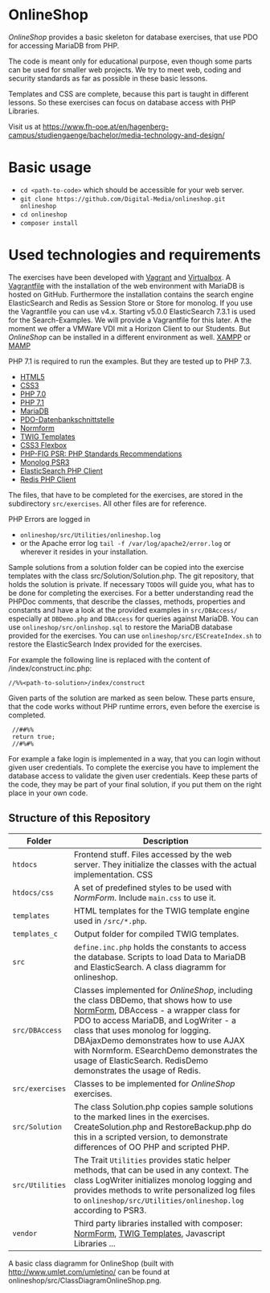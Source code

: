 ﻿# OnlineShop
*OnlineShop* provides a basic skeleton for database exercises, that use PDO for accessing MariaDB from PHP.

The code is meant only for educational purpose, even though some parts can be used for smaller web projects.
We try to meet web, coding and security standards as far as possible in these basic lessons.

Templates and CSS are complete, because this part is taught in different lessons. So these exercises can focus on
database access with PHP Libraries.

Visit us at https://www.fh-ooe.at/en/hagenberg-campus/studiengaenge/bachelor/media-technology-and-design/

# Basic usage

* ``cd <path-to-code>`` which should be accessible for your web server.
* ``git clone https://github.com/Digital-Media/onlineshop.git onlineshop``
* ``cd onlineshop``
* ``composer install``

# Used technologies and requirements

The exercises have been developed with [Vagrant](https://www.vagrantup.com/) and [Virtualbox](https://www.virtualbox.org/). 
A [Vagrantfile](https://github.com/Digital-Media/fhooe-webdev) with the installation of the web environment with MariaDB is hosted on GitHub. 
Furthermore the installation contains the 
search engine ElasticSearch and Redis as Session Store or Store for monolog.
If you use the Vagrantfile you can use v4.x. Starting v5.0.0 ElasticSearch 7.3.1 is used for the Search-Examples. We will provide a Vagrantfile for this later. A the moment we offer a VMWare VDI mit a Horizon Client to our Students.
But *OnlineShop* can be installed in a different environment as well. 
[XAMPP](https://www.apachefriends.org/de/download.html) or [MAMP](https://www.mamp.info/de/)

PHP 7.1 is required to run the examples. But they are tested up to PHP 7.3.

* [HTML5](https://www.w3.org/TR/html5/)
* [CSS3](https://www.w3.org/Style/CSS/specs)
* [PHP 7.0](http://php.net/manual/en/migration70.new-features.php)
* [PHP 7.1](http://php.net/manual/en/migration71.new-features.php)
* [MariaDB](https://mariadb.org/)
* [PDO-Datenbankschnittstelle](http://php.net/manual/en/book.pdo.php)
* [Normform](https://github.com/Digital-Media/normform)
* [TWIG Templates](https://twig.symfony.com/)
* [CSS3 Flexbox](https://www.w3.org/TR/css-flexbox-1/)
* [PHP-FIG PSR: PHP Standards Recommendations](https://www.php-fig.org/psr/)
* [Monolog PSR3](https://github.com/Seldaek/monolog)
* [ElasticSearch PHP Client](https://www.elastic.co/guide/en/elasticsearch/client/php-api/current/index.html)
* [Redis PHP Client](https://packagist.org/packages/predis/predis)


The files, that have to be completed for the exercises, are stored in the subdirectory ``src/exercises``.
All other files are for reference.

PHP Errors are logged in
* ``onlineshop/src/Utilities/onlineshop.log``
* or the Apache error log ``tail -f /var/log/apache2/error.log`` or wherever it resides in your installation.

Sample solutions from a solution folder can be copied into the exercise templates with the class src/Solution/Solution.php.
The git repository, that holds the solution is private. If necessary ``TODO``s will guide you, what has to be done for completing the exercises. 
For a better understanding read the PHPDoc comments, that describe the classes, methods, properties and constants 
and have a look at the provided examples in ``src/DBAccess/`` especially at ``DBDemo.php`` 
and ``DBAccess`` for queries against MariaDB. 
You can use ``onlineshop/src/onlinshop.sql`` to restore the MariaDB database provided for the exercises.
You can use ``onlineshop/src/ESCreateIndex.sh`` to restore the ElasticSearch Index provided for the exercises.

For example the following line is replaced with the content of <solutionfolder>/index/construct.inc.php:  
    
    //%%<path-to-solution>/index/construct

Given parts of the solution are marked as seen below. These parts ensure, that the code works without PHP runtime errors, even before the exercise is completed.
     
     //##%%
     return true;
     //#%#%
     
For example a fake login is implemented in a way, that you can login without given user credentials. 
To complete the exercise you have to implement the database access to validate the given user credentials.
Keep these parts of the code, they may be part of your final solution, if you put them on the right place in your own code.


## Structure of this Repository

Folder | Description
--- | ---
``htdocs`` |Frontend stuff. Files accessed by the web server. They initialize the classes with the actual implementation. CSS
``htdocs/css`` | A set of predefined styles to be used with *NormForm*. Include ``main.css`` to use it.
``templates`` | HTML templates for the TWIG template engine used in ``/src/*.php``.
``templates_c`` | Output folder for compiled TWIG templates.
``src`` | ``define.inc.php`` holds the constants to access the database. Scripts to load Data to MariaDB and ElasticSearch. A class diagramm for onlineshop.
``src/DBAccess`` | Classes implemented for *OnlineShop*, including the class DBDemo, that shows how to use [NormForm](https://github.com/Digital-Media/normform), DBAccess - a wrapper class for PDO to access MariaDB,  and LogWriter - a class that uses monolog for logging. DBAjaxDemo demonstrates how to use AJAX with Normform. ESearchDemo demonstrates the usage of ElasticSearch. RedisDemo demonstrates the usage of Redis.
``src/exercises`` | Classes to be implemented for *OnlineShop* exercises.
``src/Solution`` | The class Solution.php copies sample solutions to the marked lines in the exercises. CreateSolution.php and RestoreBackup.php do this in a scripted version, to demonstrate differences of OO PHP and scripted PHP.
``src/Utilities`` | The Trait ``Utilities`` provides static helper methods, that can be used in any context. The class LogWriter initializes monolog logging and provides methods to write personalized log files to ``onlineshop/src/Utilities/onlineshop.log`` according to PSR3.
``vendor`` | Third party libraries installed with composer: [NormForm](https://github.com/Digital-Media/normform), [TWIG Templates](https://twig.symfony.com/), Javascript Libraries ...

A basic class diagramm for OnlineShop (built with http://www.umlet.com/umletino/ can be found at onlineshop/src/ClassDiagramOnlineShop.png.
